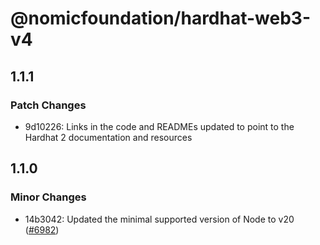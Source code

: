 # @nomicfoundation/hardhat-web3-v4

## 1.1.1

### Patch Changes

- 9d10226: Links in the code and READMEs updated to point to the Hardhat 2 documentation and resources

## 1.1.0

### Minor Changes

- 14b3042: Updated the minimal supported version of Node to v20 ([#6982](https://github.com/NomicFoundation/hardhat/pull/6982))
